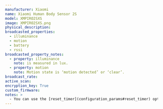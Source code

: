 ```yaml
---
manufacturer: Xiaomi
name: Xiaomi Human Body Sensor 2S
model: XMPIRO2SXS
image: XMPIRO2SXS.png
physical_description:
broadcasted_properties:
  - illuminance
  - motion
  - battery
  - rssi
broadcasted_property_notes:
  - property: illuminance
    note: is measured in lux.
  - property: motion
    note: Motion state is ‘motion detected’ or ‘clear’.
broadcast_rate:
active_scan:
encryption_key: True
custom_firmware:
notes: >
  - You can use the [reset_timer](configuration_params#reset_timer) option if you want to use a different time to set the sensor to `motion clear`.
---
```

